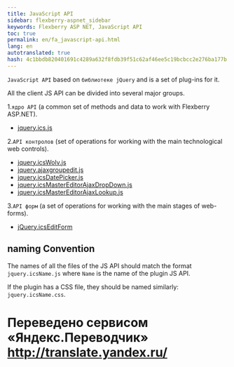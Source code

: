 ```yaml
--- 
title: JavaScript API 
sidebar: flexberry-aspnet_sidebar 
keywords: Flexberry ASP NET, JavaScript API 
toc: true 
permalink: en/fa_javascript-api.html 
lang: en 
autotranslated: true 
hash: 4c1bbdb820401691c4289a632f8fdb39f51c62af46ee5c19bcbcc2e276ba177b 
--- 
```


`JavaScript API` based on `библиотеке jQuery` and is a set of plug-ins for it. 

All the client JS API can be divided into several major groups. 

1.`ядро API` (a common set of methods and data to work with Flexberry ASP.NET). 
* [jquery.ics.js](fa_js-api-core.html) 


2.`API контролов` (set of operations for working with the main technological web controls). 
* [jquery.icsWolv.js](fa_js-api-wolv.html) 
* [jquery.ajaxgroupedit.js](fa_ajax-group-edit.html) 
* [jquery.icsDatePicker.js](fa_date-picker.html) 
* [jquery.icsMasterEditorAjaxDropDown.js](fa_master-editor-ajax-dropdown.html) 
* [jquery.icsMasterEditorAjaxLookup.js](fa_master-editor-ajax-lookup.html) 

3.`API форм` (a set of operations for working with the main stages of web-forms). 
* [jQuery.icsEditForm](fa_editform.html) 

## naming Convention 

The names of all the files of the JS API should match the format `jquery.icsName.js` where `Name` is the name of the plugin JS API. 

If the plugin has a CSS file, they should be named similarly: `jquery.icsName.css`. 



 # Переведено сервисом «Яндекс.Переводчик» http://translate.yandex.ru/